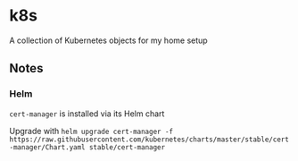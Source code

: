 # k8s
A collection of Kubernetes objects for my home setup

## Notes
### Helm
`cert-manager` is installed via its Helm chart

Upgrade with `helm upgrade cert-manager -f https://raw.githubusercontent.com/kubernetes/charts/master/stable/cert-manager/Chart.yaml stable/cert-manager`
